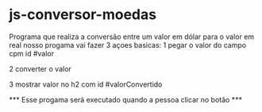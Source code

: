 # js-conversor-moedas
  Programa que realiza a conversão entre um valor em dólar para o valor em real
  nosso progama vai fazer 3 açoes basicas:
  1 pegar o valor do campo cpm id #valor

  2 converter o valor
  
  3 mostrar  valor no h2 com  id #valorConvertido

*** Esse progama será executado quando a pessoa clicar no botão ***